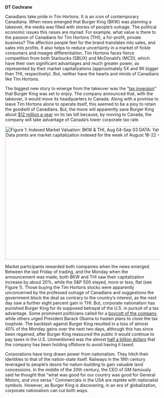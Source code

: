 <b>DT Cochrane</b>

Canadians take pride in Tim Hortons. It is an icon of contemporary Canadiana. When news emerged that Burger King (BKW) was planning a takeover, the media was filled with stories of people’s outrage. The political economic issues this raises are myriad. For example, what value is there to the passion of Canadians for Tim Hortons (THI), a for-profit, private business? The affection people feel for the brand translates into sales, and sales into profits. It also helps to reduce uncertainty in a market of fickle consumers and meagre differentiation. Tim Hortons faces fierce competition from both Starbucks (SBUX) and McDonald’s (MCD), which have their own significant advantages and much greater power, as represented by their market capitalizations (approximately 5X and 9X bigger than THI, respectively). But, neither have the hearts and minds of Canadians like Tim Hortons.

The biggest new story to emerge from the takeover was the “<a href="http://www.newrepublic.com/article/119197/burger-king-seeking-buy-tim-hortons-inversion-reduce-taxes" target="_blank" rel="noopener noreferrer">tax inversion</a>” that Burger King was set to enjoy. The company announced that, with the takeover, it would move its headquarters to Canada. Along with a promise to leave Tim Hortons alone to operate itself, this seemed to be a ploy to retain the goodwill of Canadians. But, the move will apparently save Burger King about <a href="http://behindthenumbers.ca/2014/08/25/tims-bk-for-canada-right-wrong-in-one-table/" target="_blank" rel="noopener noreferrer">$12 million a year</a> on its tax bill because, by moving to Canada, the company will take advantage of Canada’s lower corporate tax rate.

<a href="http://www.capitalaspower.com/wp-content/uploads/2014/09/BKW_Timmies2.png"><img class="alignnone wp-image-1371 size-large" src="http://www.capitalaspower.com/wp-content/uploads/2014/09/BKW_Timmies2-1024x696.png" alt="Figure 1: Indexed Market Valuation: BKW &amp; THI, Aug 04-Sep 03 DATA: Yahoo! Finance NOTE: Data points are market capitalization indexed for the week of August 18-22 = 100." width="640" height="435" /></a>


Market participants rewarded both companies when the news emerged. Between the last Friday of trading, and the Monday when the announcement was made, both BKW and THI saw their capitalization increase by about 20%, while the S&amp;P 500 stayed, more or less, flat (see Figure 1). Those buying the Tim Hortons stocks were apparently unconcerned by the professed outrage of Canadians and suggestions the government block the deal as contrary to the country’s interest, as the next day saw a further eight percent gain in THI. But, corporate nationalism has punished Burger King for its supposed betrayal of the U.S. in pursuit of a tax advantage. Some prominent politicians called for a <a href="http://www.torontosun.com/2014/08/25/tim-hortonsburger-king-merger-faces-political-backlash-in-canada-and-the-us" target="_blank" rel="noopener noreferrer">boycott of the company</a>, while others urged President Barack Obama to hasten plans to close the tax loophole. The backlash against Burger King resulted in a loss of almost 40% of the Monday gains over the next two days, although this has since been regained, after Burger King reassured the public it would continue to pay taxes in the U.S. Unmentioned was the almost <a href="http://www.bloomberg.com/news/2014-09-03/burger-king-saying-move-won-t-save-taxes-draws-skepticism.html" target="_blank" rel="noopener noreferrer">half a billion dollars</a> that the company has been holding offshore to avoid having it taxed.

Corporations have long drawn power from nationalism. They hitch their identities to that of the nation-state itself. Railways in the 19th century leveraged to people’s desire for nation-building to gain valuable land concessions. In the middle of the 20th century, the CEO of GM famously said he thought that “what was good for our country was good for General Motors, and vice versa.” Commercials in the USA are replete with nationalist symbols. However, as Burger King is discovering, in an era of globalization, corporate nationalism can cut both ways.
